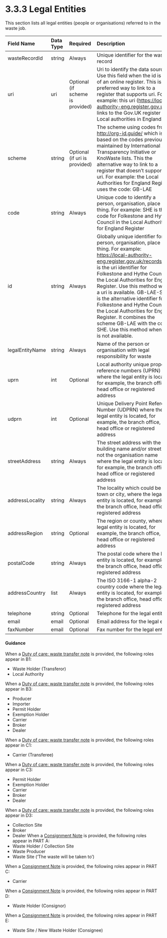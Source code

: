 3.3.3 Legal Entities
=
This section lists all legal entities (people or organisations) referred to in the waste job.

|Field Name|Data Type|Required|Description|
|:-|:-|:-|:-|
|wasteRecordId|string|Always|Unique identifier for the waste record|
|uri|uri|Optional (if scheme is provided)|Uri to identify the data source. Use this field when the id is part of an online register. This is the preferred way to link to a register that supports uri. For example: this uri (https://local-authority-eng.register.gov.uk/) links to the Gov.UK register for Local authorities in England.|
|scheme|string|Optional (if uri is provided)|The scheme using codes from http://org-id.guide/ which is based on the codes previously maintained by International Aid Transparency Initiative or KnoWaste lists. This the alternative way to link to a register that doesn’t support a uri. For example: the Local Authorities for England Register uses the code: GB-LAE|
|code|string|Always|Unique code to identify a person, organisation, place or thing. For example: SHE is the code for Folkestone and Hythe Council in the Local Authorities for England Register|
|id|string|Always|Globally unique identifier for a person, organisation, place or thing. For example: https://local-authority-eng.register.gov.uk/records/SHE is the uri identifier for Folkestone and Hythe Council in the Local Authorities for England Register. Use this method when a uri is available. GB-LAE-SHE is the alternative identifier for Folkestone and Hythe Council in the Local Authorities for England Register. It combines the scheme GB-LAE with the code SHE. Use this method when a uri is not available.|
|legalEntityName|string|Always|Name of the person or organisation with legal responsibility for waste|
|uprn|int|Optional|Local authority unique property reference numbers (UPRN) where the legal entity is located, for example, the branch office, head office or registered address|
|udprn|int|Optional|Unique Delivery Point Reference Number (UDPRN) where the legal entity is located, for example, the branch office, head office or registered address|
|streetAddress|string|Always|The street address with the building name and/or street but not the organisation name where the legal entity is located, for example, the branch office, head office or registered address|
|addressLocality|string|Always|The locality which could be the town or city, where the legal entity is located, for example, the branch office, head office or registered address|
|addressRegion|string|Optional|The region or county, where the legal entity is located, for example, the branch office, head office or registered address|
|postalCode|string|Always|The postal code where the legal entity is located, for example, the branch office, head office or registered address|
|addressCountry|list|Always|The ISO 3166-1 alpha-2 country code where the legal entity is located, for example, the branch office, head office or registered address|
|telephone|string|Optional|Telephone for the legal entity|
|email|email|Optional|Email address for the legal entity|
|faxNumber|email|Optional|Fax number for the legal entity|

#### Guidance

When a [Duty of care: waste transfer note](https://assets.publishing.service.gov.uk/government/uploads/system/uploads/attachment_data/file/311081/LIT_7932.pdf) is provided, the following roles appear in B1:
- Waste Holder (Transferor)
- Local Authority

When a [Duty of care: waste transfer note](https://assets.publishing.service.gov.uk/government/uploads/system/uploads/attachment_data/file/311081/LIT_7932.pdf) is provided, the following roles appear in B3:
- Producer 
- Importer 
- Permit Holder
- Exemption Holder
- Carrier 
- Broker 
- Dealer

When a [Duty of care: waste transfer note](https://assets.publishing.service.gov.uk/government/uploads/system/uploads/attachment_data/file/311081/LIT_7932.pdf) is provided, the following roles appear in C1:
- Carrier (Transferee)

When a [Duty of care: waste transfer note](https://assets.publishing.service.gov.uk/government/uploads/system/uploads/attachment_data/file/311081/LIT_7932.pdf) is provided, the following roles appear in C3:
- Permit Holder
- Exemption Holder
- Carrier  
- Broker 
- Dealer

When a [Duty of care: waste transfer note](https://assets.publishing.service.gov.uk/government/uploads/system/uploads/attachment_data/file/311081/LIT_7932.pdf) is provided, the following roles appear in D3:
- Collection Site
- Broker 
- Dealer
When a [Consignment Note](https://assets.publishing.service.gov.uk/government/uploads/system/uploads/attachment_data/file/512167/LIT_6872.pdf) is provided, the following roles appear in PART A:
- Waste Holder / Collection Site
- Waste Producer
- Waste Site (‘The waste will be taken to’)

When a [Consignment Note](https://assets.publishing.service.gov.uk/government/uploads/system/uploads/attachment_data/file/512167/LIT_6872.pdf) is provided, the following roles appear in PART C:
- Carrier

When a [Consignment Note](https://assets.publishing.service.gov.uk/government/uploads/system/uploads/attachment_data/file/512167/LIT_6872.pdf) is provided, the following roles appear in PART D:
- Waste Holder (Consignor)

When a [Consignment Note](https://assets.publishing.service.gov.uk/government/uploads/system/uploads/attachment_data/file/512167/LIT_6872.pdf) is provided, the following roles appear in PART E:
- Waste Site / New Waste Holder (Consignee)
